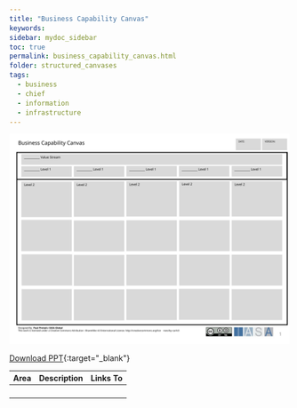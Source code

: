 ```yaml
---
title: "Business Capability Canvas"
keywords: 
sidebar: mydoc_sidebar
toc: true
permalink: business_capability_canvas.html
folder: structured_canvases
tags: 
  - business
  - chief
  - information
  - infrastructure
---
```


![image001](media/business_capability_canvas001.svg)

[Download PPT](media/ppt/business_capability_canvas.ppt){:target="_blank"}

| Area | Description | Links To |
| --- | --- | --- |
|   |   |   |